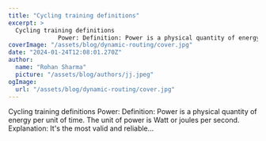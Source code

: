 ```yaml
---
title: "Cycling training definitions"
excerpt: >
  Cycling training definitions
              Power: Definition: Power is a physical quantity of energy per unit of time. The unit of power is Watt or joules per second. Explanation: It's the most valid an
coverImage: "/assets/blog/dynamic-routing/cover.jpg"
date: "2024-01-24T12:08:01.270Z"
author:
  name: "Rohan Sharma"
  picture: "/assets/blog/authors/jj.jpeg"
ogImage:
  url: "/assets/blog/dynamic-routing/cover.jpg"
---
```


Cycling training definitions
            Power: Definition: Power is a physical quantity of energy per unit of time. The unit of power is Watt or joules per second. Explanation: It's the most valid and reliable...